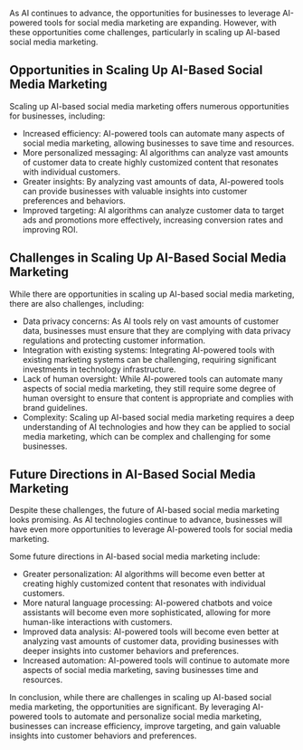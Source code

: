 
As AI continues to advance, the opportunities for businesses to leverage AI-powered tools for social media marketing are expanding. However, with these opportunities come challenges, particularly in scaling up AI-based social media marketing.

Opportunities in Scaling Up AI-Based Social Media Marketing
-----------------------------------------------------------

Scaling up AI-based social media marketing offers numerous opportunities for businesses, including:

* Increased efficiency: AI-powered tools can automate many aspects of social media marketing, allowing businesses to save time and resources.
* More personalized messaging: AI algorithms can analyze vast amounts of customer data to create highly customized content that resonates with individual customers.
* Greater insights: By analyzing vast amounts of data, AI-powered tools can provide businesses with valuable insights into customer preferences and behaviors.
* Improved targeting: AI algorithms can analyze customer data to target ads and promotions more effectively, increasing conversion rates and improving ROI.

Challenges in Scaling Up AI-Based Social Media Marketing
--------------------------------------------------------

While there are opportunities in scaling up AI-based social media marketing, there are also challenges, including:

* Data privacy concerns: As AI tools rely on vast amounts of customer data, businesses must ensure that they are complying with data privacy regulations and protecting customer information.
* Integration with existing systems: Integrating AI-powered tools with existing marketing systems can be challenging, requiring significant investments in technology infrastructure.
* Lack of human oversight: While AI-powered tools can automate many aspects of social media marketing, they still require some degree of human oversight to ensure that content is appropriate and complies with brand guidelines.
* Complexity: Scaling up AI-based social media marketing requires a deep understanding of AI technologies and how they can be applied to social media marketing, which can be complex and challenging for some businesses.

Future Directions in AI-Based Social Media Marketing
----------------------------------------------------

Despite these challenges, the future of AI-based social media marketing looks promising. As AI technologies continue to advance, businesses will have even more opportunities to leverage AI-powered tools for social media marketing.

Some future directions in AI-based social media marketing include:

* Greater personalization: AI algorithms will become even better at creating highly customized content that resonates with individual customers.
* More natural language processing: AI-powered chatbots and voice assistants will become even more sophisticated, allowing for more human-like interactions with customers.
* Improved data analysis: AI-powered tools will become even better at analyzing vast amounts of customer data, providing businesses with deeper insights into customer behaviors and preferences.
* Increased automation: AI-powered tools will continue to automate more aspects of social media marketing, saving businesses time and resources.

In conclusion, while there are challenges in scaling up AI-based social media marketing, the opportunities are significant. By leveraging AI-powered tools to automate and personalize social media marketing, businesses can increase efficiency, improve targeting, and gain valuable insights into customer behaviors and preferences.

